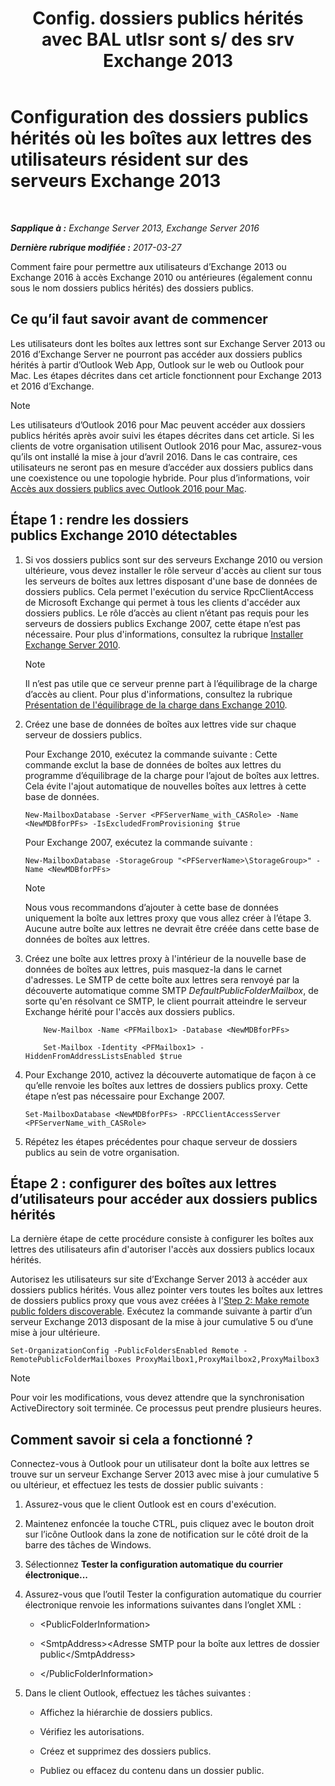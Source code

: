 ﻿---
title: 'Config. dossiers publics hérités avec BAL utlsr sont s/ des srv Exchange 2013'
TOCTitle: Configuration des dossiers publics hérités où les boîtes aux lettres des utilisateurs résident sur des serveurs Exchange 2013
ms:assetid: 1d5ca19e-696e-4054-a634-15dd34d952b7
ms:mtpsurl: https://technet.microsoft.com/fr-fr/library/Dn690134(v=EXCHG.150)
ms:contentKeyID: 62281116
ms.date: 05/23/2018
mtps_version: v=EXCHG.150
ms.translationtype: MT
---

# Configuration des dossiers publics hérités où les boîtes aux lettres des utilisateurs résident sur des serveurs Exchange 2013

 

_**Sapplique à :** Exchange Server 2013, Exchange Server 2016_

_**Dernière rubrique modifiée :** 2017-03-27_

Comment faire pour permettre aux utilisateurs d’Exchange 2013 ou Exchange 2016 à accès Exchange 2010 ou antérieures (également connu sous le nom dossiers publics hérités) des dossiers publics.

## Ce qu’il faut savoir avant de commencer

Les utilisateurs dont les boîtes aux lettres sont sur Exchange Server 2013 ou 2016 d’Exchange Server ne pourront pas accéder aux dossiers publics hérités à partir d’Outlook Web App, Outlook sur le web ou Outlook pour Mac. Les étapes décrites dans cet article fonctionnent pour Exchange 2013 et 2016 d’Exchange.

> [!NOTE]  
> Les utilisateurs d’Outlook 2016 pour Mac peuvent accéder aux dossiers publics hérités après avoir suivi les étapes décrites dans cet article. Si les clients de votre organisation utilisent Outlook 2016 pour Mac, assurez-vous qu’ils ont installé la mise à jour d’avril 2016. Dans le cas contraire, ces utilisateurs ne seront pas en mesure d’accéder aux dossiers publics dans une coexistence ou une topologie hybride. Pour plus d’informations, voir <a href="https://docs.microsoft.com/fr-fr/exchange/collaboration-exo/public-folders/access-public-folders-with-outlook-2016-for-mac">Accès aux dossiers publics avec Outlook 2016 pour Mac</a>.


## Étape 1 : rendre les dossiers publics Exchange 2010 détectables

1.  Si vos dossiers publics sont sur des serveurs Exchange 2010 ou version ultérieure, vous devez installer le rôle serveur d'accès au client sur tous les serveurs de boîtes aux lettres disposant d'une base de données de dossiers publics. Cela permet l'exécution du service RpcClientAccess de Microsoft Exchange qui permet à tous les clients d'accéder aux dossiers publics. Le rôle d’accès au client n’étant pas requis pour les serveurs de dossiers publics Exchange 2007, cette étape n’est pas nécessaire. Pour plus d'informations, consultez la rubrique [Installer Exchange Server 2010](install-exchange-2013-using-the-setup-wizard-exchange-2013-help.md).
    
    > [!NOTE]  
    > Il n’est pas utile que ce serveur prenne part à l’équilibrage de la charge d’accès au client. Pour plus d'informations, consultez la rubrique <a href="https://technet.microsoft.com/fr-fr/library/ff625247(v=exchg.141).aspx">Présentation de l'équilibrage de la charge dans Exchange 2010</a>.


2.  Créez une base de données de boîtes aux lettres vide sur chaque serveur de dossiers publics.
    
    Pour Exchange 2010, exécutez la commande suivante : Cette commande exclut la base de données de boîtes aux lettres du programme d’équilibrage de la charge pour l’ajout de boîtes aux lettres. Cela évite l'ajout automatique de nouvelles boîtes aux lettres à cette base de données.
    
        New-MailboxDatabase -Server <PFServerName_with_CASRole> -Name <NewMDBforPFs> -IsExcludedFromProvisioning $true 
    
    Pour Exchange 2007, exécutez la commande suivante :
    
        New-MailboxDatabase -StorageGroup "<PFServerName>\StorageGroup>" -Name <NewMDBforPFs>
    
    > [!NOTE]  
    > Nous vous recommandons d’ajouter à cette base de données uniquement la boîte aux lettres proxy que vous allez créer à l’étape 3. Aucune autre boîte aux lettres ne devrait être créée dans cette base de données de boîtes aux lettres.


3.  Créez une boîte aux lettres proxy à l'intérieur de la nouvelle base de données de boîtes aux lettres, puis masquez-la dans le carnet d'adresses. Le SMTP de cette boîte aux lettres sera renvoyé par la découverte automatique comme SMTP *DefaultPublicFolderMailbox*, de sorte qu'en résolvant ce SMTP, le client pourrait atteindre le serveur Exchange hérité pour l'accès aux dossiers publics.
    ```
        New-Mailbox -Name <PFMailbox1> -Database <NewMDBforPFs> 
    ```
    ```
        Set-Mailbox -Identity <PFMailbox1> -HiddenFromAddressListsEnabled $true
    ```

4.  Pour Exchange 2010, activez la découverte automatique de façon à ce qu’elle renvoie les boîtes aux lettres de dossiers publics proxy. Cette étape n’est pas nécessaire pour Exchange 2007.
    
        Set-MailboxDatabase <NewMDBforPFs> -RPCClientAccessServer <PFServerName_with_CASRole>

5.  Répétez les étapes précédentes pour chaque serveur de dossiers publics au sein de votre organisation.

## Étape 2 : configurer des boîtes aux lettres d’utilisateurs pour accéder aux dossiers publics hérités

La dernière étape de cette procédure consiste à configurer les boîtes aux lettres des utilisateurs afin d'autoriser l'accès aux dossiers publics locaux hérités.

Autorisez les utilisateurs sur site d’Exchange Server 2013 à accéder aux dossiers publics hérités. Vous allez pointer vers toutes les boîtes aux lettres de dossiers publics proxy que vous avez créées à l'[Step 2: Make remote public folders discoverable](https://docs.microsoft.com/fr-fr/exchange/collaboration-exo/public-folders/set-up-legacy-hybrid-public-folders). Exécutez la commande suivante à partir d’un serveur Exchange 2013 disposant de la mise à jour cumulative 5 ou d’une mise à jour ultérieure.

    Set-OrganizationConfig -PublicFoldersEnabled Remote -RemotePublicFolderMailboxes ProxyMailbox1,ProxyMailbox2,ProxyMailbox3

> [!NOTE]  
> Pour voir les modifications, vous devez attendre que la synchronisation ActiveDirectory soit terminée. Ce processus peut prendre plusieurs heures.


## Comment savoir si cela a fonctionné ?

Connectez-vous à Outlook pour un utilisateur dont la boîte aux lettres se trouve sur un serveur Exchange Server 2013 avec mise à jour cumulative 5 ou ultérieur, et effectuez les tests de dossier public suivants :

1.  Assurez-vous que le client Outlook est en cours d'exécution.

2.  Maintenez enfoncée la touche CTRL, puis cliquez avec le bouton droit sur l’icône Outlook dans la zone de notification sur le côté droit de la barre des tâches de Windows.

3.  Sélectionnez **Tester la configuration automatique du courrier électronique...**

4.  Assurez-vous que l’outil Tester la configuration automatique du courrier électronique renvoie les informations suivantes dans l’onglet XML :
    
      - \<PublicFolderInformation\>
    
      - \<SmtpAddress\>\<Adresse SMTP pour la boîte aux lettres de dossier public\</SmtpAddress\>
    
      - \</PublicFolderInformation\>

5.  Dans le client Outlook, effectuez les tâches suivantes :
    
      - Affichez la hiérarchie de dossiers publics.
    
      - Vérifiez les autorisations.
    
      - Créez et supprimez des dossiers publics.
    
      - Publiez ou effacez du contenu dans un dossier public.


